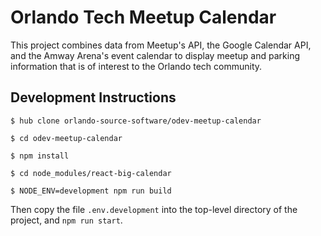 # Orlando Tech Meetup Calendar

This project combines data from Meetup's API, the Google Calendar API, and the Amway Arena's event calendar to display meetup and parking information that is of interest to the Orlando tech community. 

## Development Instructions

`$ hub clone orlando-source-software/odev-meetup-calendar`

`$ cd odev-meetup-calendar`

`$ npm install`

`$ cd node_modules/react-big-calendar`

`$ NODE_ENV=development npm run build`

Then copy the file `.env.development` into the top-level directory of the project, and `npm run start`.
